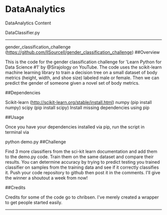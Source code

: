 # DataAnalytics
DataAnalytics Content

DataClassifier.py
_____________________________________________________________________
gender_classification_challenge (https://github.com/llSourcell/gender_classification_challenge)
##Overview

This is the code for the gender classification challenge for 'Learn Python for Data Science #1' by @Sirajology on YouTube. The code uses the scikit-learn machine learning library to train a decision tree on a small dataset of body metrics (height, width, and shoe size) labeled male or female. Then we can predict the gender of someone given a novel set of body metrics.

##Dependencies

Scikit-learn (http://scikit-learn.org/stable/install.html)
numpy (pip install numpy)
scipy (pip install scipy)
Install missing dependencies using pip

##Usage

Once you have your dependencies installed via pip, run the script in terminal via

python demo.py
##Challenge

Find 3 more classifiers from the sci-kit learn documentation and add them to the demo.py code. Train them on the same dataset and compare their results. You can determine accuracy by trying to predict testing you trained classifier on samples from the training data and see if it correctly classifies it. Push your code repository to github then post it in the comments. I'll give the winner a shoutout a week from now!

##Credits

Credits for some of the code go to chribsen. I've merely created a wrapper to get people started easily.

_____________________________________________________________________
